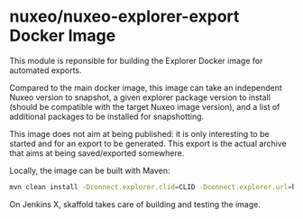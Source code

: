 nuxeo/nuxeo-explorer-export Docker Image
========================================

This module is reponsible for building the Explorer Docker image for
automated exports.

Compared to the main docker image, this image can take an independent
Nuxeo version to snapshot, a given explorer package version to install
(should be compatible with the target Nuxeo image version), and a list
of additional packages to be installed for snapshotting.

This image does not aim at being published: it is only interesting to
be started and for an export to be generated. This export is the
actual archive that aims at being saved/exported somewhere.

Locally, the image can be built with Maven:
```bash
mvn clean install -Dconnect.explorer.clid=CLID -Dconnect.explorer.url=https://connect.nuxeo.com/nuxeo/site/ -Dnuxeo.explorer.version=20.0.0-RC1 -Dconnect.export.clid=CLID -Dconnect.explorer.url=https://connect.nuxeo.com/nuxeo/site/ -Dexport.package.list="nuxeo-quota platform-explorer"
```

On Jenkins X, skaffold takes care of building and testing the image.
